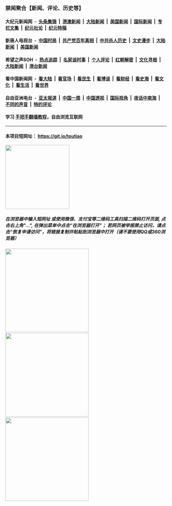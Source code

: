 ### 禁闻聚合【新闻、评论、历史等】

#### 大纪元新闻网 &nbsp;-&nbsp; [头条集锦](indexes/E头条集锦.md?t=02090244) &nbsp;|&nbsp; [港澳新闻](indexes/E港澳新闻.md?t=02090244)  &nbsp;|&nbsp; [大陆新闻](indexes/E大陆新闻.md?t=02090244) &nbsp;|&nbsp; [美国新闻](indexes/E美国新闻.md?t=02090244) &nbsp;|&nbsp; [国际新闻](indexes/E国际新闻.md?t=02090244) &nbsp;|&nbsp; [专栏文集](indexes/E专栏文集.md?t=02090244) &nbsp;|&nbsp; [纪元社论](indexes/E纪元社论.md?t=02090244) &nbsp;|&nbsp; [纪元特稿](indexes/E纪元特稿.md?t=02090244) 

#### 新唐人电视台 &nbsp;-&nbsp; [中国时局](indexes/N中国时局.md?t=02090244) &nbsp;|&nbsp; [共产党百年真相](indexes/N共产党百年真相.md?t=02090244) &nbsp;|&nbsp; [中共杀人历史](indexes/N中共杀人历史.md?t=02090244) &nbsp;|&nbsp; [文史漫步](indexes/N文史漫步.md?t=02090244) &nbsp;|&nbsp; [大陆新闻](indexes/N大陆新闻.md?t=02090244) &nbsp;|&nbsp; [美国新闻](indexes/N美国新闻.md?t=02090244)

#### 希望之声SOH &nbsp;-&nbsp; [热点追踪](indexes/H热点追踪.md?t=02090244) &nbsp;|&nbsp; [名家谈时事](indexes/H名家谈时事.md?t=02090244) &nbsp;|&nbsp; [个人评论](indexes/H个人评论.md?t=02090244)  &nbsp;|&nbsp; [红朝解密](indexes/H红朝解密.md?t=02090244) &nbsp;|&nbsp; [文化寻根](indexes/H文化寻根.md?t=02090244) &nbsp;|&nbsp; [大陆新闻](indexes/H大陆新闻.md?t=02090244) &nbsp;|&nbsp; [港台新闻](indexes/H港台新闻.md?t=02090244)

#### 看中国新闻网 &nbsp;-&nbsp; [看大陆](indexes/S看大陆.md?t=02090244) &nbsp;|&nbsp; [看官场](indexes/S看官场.md?t=02090244) &nbsp;|&nbsp; [看民生](indexes/S看民生.md?t=02090244)  &nbsp;|&nbsp; [看博谈](indexes/S看博谈.md?t=02090244) &nbsp;|&nbsp; [看财经](indexes/S看财经.md?t=02090244) &nbsp;|&nbsp; [看史海](indexes/S看史海.md?t=02090244) &nbsp;|&nbsp; [看文化](indexes/S看文化.md?t=02090244) &nbsp;|&nbsp; [看生活](indexes/S看生活.md?t=02090244) &nbsp;|&nbsp; [看世界](indexes/S看世界.md?t=02090244)

#### 自由亚洲电台 &nbsp;-&nbsp; [亚太报道](indexes/R亚太报道.md?t=02090244) &nbsp;|&nbsp; [中国一周](indexes/R中国一周.md?t=02090244) &nbsp;|&nbsp; [中国透视](indexes/R中国透视.md?t=02090244)  &nbsp;|&nbsp; [国际视角](indexes/R国际视角.md?t=02090244) &nbsp;|&nbsp; [夜话中南海](indexes/R夜话中南海.md?t=02090244) &nbsp;|&nbsp; [不同的声音](indexes/R不同的声音.md?t=02090244) &nbsp;|&nbsp; [特约评论](indexes/R特约评论.md?t=02090244)

#### 学习 [手把手翻墙教程](https://github.com/gfw-breaker/guides/wiki)，自由浏览互联网

----

#### 本项目短网址： https://git.io/toutiao
<img src="https://raw.githubusercontent.com/gfw-breaker/banned-news/master/scripts/img/qr.png" width="200px"/>  

##### 在浏览器中输入短网址 或使用微信、支付宝等二维码工具扫描二维码打开页面, 点击右上角"...", 在弹出菜单中点击“在浏览器打开”； 若网页被举报禁止访问，请点击“恢复申请访问”，将链接复制并粘贴到浏览器中打开（请不要使用QQ或360浏览器）

<img src="https://raw.githubusercontent.com/gfw-breaker/banned-news/master/scripts/img/1.png" width="260px"/> &nbsp; <img src="https://raw.githubusercontent.com/gfw-breaker/banned-news/master/scripts/img/2.png" width="260px"/> &nbsp; <img src="https://raw.githubusercontent.com/gfw-breaker/banned-news/master/scripts/img/3.png" width="260px"/>
